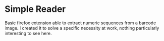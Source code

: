 # Simple Reader

Basic firefox extension able to extract numeric sequences from a barcode image. 
I created it to solve a specific necessity at work, nothing particularly interesting to see here.